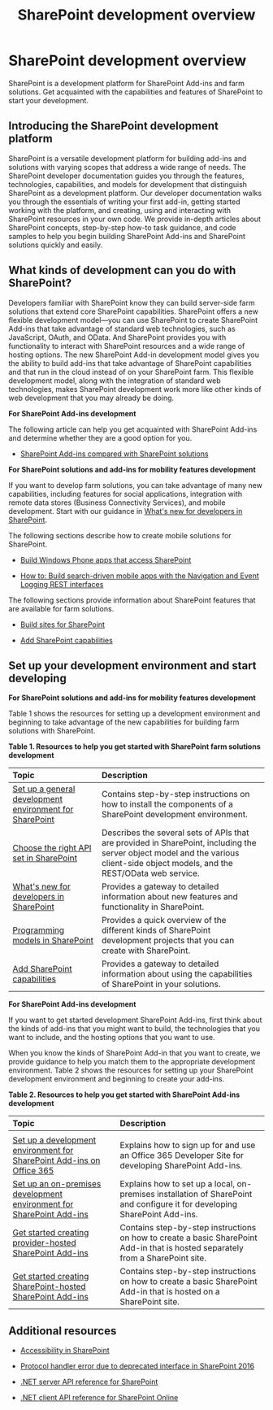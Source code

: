 ﻿---
title: SharePoint development overview
ms.date: 09/25/2017
ms.prod: sharepoint
ms.assetid: f86e2695-4d7a-4fc5-bc23-689de96c4b06
---


# SharePoint development overview
SharePoint is a development platform for SharePoint Add-ins and farm solutions. Get acquainted with the capabilities and features of SharePoint to start your development.
## Introducing the SharePoint development platform
<a name="bk_introduction"> </a>

SharePoint is a versatile development platform for building add-ins and solutions with varying scopes that address a wide range of needs. The SharePoint developer documentation guides you through the features, technologies, capabilities, and models for development that distinguish SharePoint as a development platform. Our developer documentation walks you through the essentials of writing your first add-in, getting started working with the platform, and creating, using and interacting with SharePoint resources in your own code. We provide in-depth articles about SharePoint concepts, step-by-step how-to task guidance, and code samples to help you begin building SharePoint Add-ins and SharePoint solutions quickly and easily. 
  
    
    

## What kinds of development can you do with SharePoint?
<a name="bk_whatkinds"> </a>

Developers familiar with SharePoint know they can build server-side farm solutions that extend core SharePoint capabilities. SharePoint offers a new flexible development model—you can use SharePoint to create SharePoint Add-ins that take advantage of standard web technologies, such as JavaScript, OAuth, and OData. And SharePoint provides you with functionality to interact with SharePoint resources and a wide range of hosting options. The new SharePoint Add-in development model gives you the ability to build add-ins that take advantage of SharePoint capabilities and that run in the cloud instead of on your SharePoint farm. This flexible development model, along with the integration of standard web technologies, makes SharePoint development work more like other kinds of web development that you may already be doing.
  
    
    
 **For SharePoint Add-ins development**
  
    
    
The following article can help you get acquainted with SharePoint Add-ins and determine whether they are a good option for you.
  
    
    

-  [SharePoint Add-ins compared with SharePoint solutions](sharepoint-add-ins-compared-with-sharepoint-solutions.md)
    
  
 **For SharePoint solutions and add-ins for mobility features development**
  
    
    
If you want to develop farm solutions, you can take advantage of many new capabilities, including features for social applications, integration with remote data stores (Business Connectivity Services), and mobile development. Start with our guidance in  [What's new for developers in SharePoint](what-s-new-for-developers-in-sharepoint.md).
  
    
    
The following sections describe how to create mobile solutions for SharePoint.
  
    
    

-  [Build Windows Phone apps that access SharePoint](build-windows-phone-apps-that-access-sharepoint.md)
    
  
-  [How to: Build search-driven mobile apps with the Navigation and Event Logging REST interfaces](how-to-build-search-driven-mobile-apps-with-the-navigation-and-event-logging-res.md)
    
  
The following sections provide information about SharePoint features that are available for farm solutions. 
  
    
    

-  [Build sites for SharePoint](build-sites-for-sharepoint.md)
    
  
-  [Add SharePoint capabilities](add-sharepoint-capabilities.md)
    
  

## Set up your development environment and start developing
<a name="bk_getstarted"> </a>

 **For SharePoint solutions and add-ins for mobility features development**
  
    
    
Table 1 shows the resources for setting up a development environment and beginning to take advantage of the new capabilities for building farm solutions with SharePoint.
  
    
    

  
    
    

**Table 1. Resources to help you get started with SharePoint farm solutions development**


|**Topic**|**Description**|
|:-----|:-----|
| [Set up a general development environment for SharePoint](set-up-a-general-development-environment-for-sharepoint.md) <br/> |Contains step-by-step instructions on how to install the components of a SharePoint development environment.  <br/> |
| [Choose the right API set in SharePoint](choose-the-right-api-set-in-sharepoint.md) <br/> |Describes the several sets of APIs that are provided in SharePoint, including the server object model and the various client-side object models, and the REST/OData web service.  <br/> |
| [What's new for developers in SharePoint](what-s-new-for-developers-in-sharepoint.md) <br/> |Provides a gateway to detailed information about new features and functionality in SharePoint.  <br/> |
| [Programming models in SharePoint](programming-models-in-sharepoint.md) <br/> |Provides a quick overview of the different kinds of SharePoint development projects that you can create with SharePoint.  <br/> |
| [Add SharePoint capabilities](add-sharepoint-capabilities.md) <br/> |Provides a gateway to detailed information about using the capabilities of SharePoint in your solutions.  <br/> |
   
 **For SharePoint Add-ins development**
  
    
    
If you want to get started development SharePoint Add-ins, first think about the kinds of add-ins that you might want to build, the technologies that you want to include, and the hosting options that you want to use. 
  
    
    
When you know the kinds of SharePoint Add-in that you want to create, we provide guidance to help you match them to the appropriate development environment. Table 2 shows the resources for setting up your SharePoint development environment and beginning to create your add-ins.
  
    
    

**Table 2. Resources to help you get started with SharePoint Add-ins development**


|**Topic**|**Description**|
|:-----|:-----|
|||
| [Set up a development environment for SharePoint Add-ins on Office 365](http://msdn.microsoft.com/library/b22ce52a-ae9e-4831-9b68-c9210af6dc54%28Office.15%29.aspx) <br/> |Explains how to sign up for and use an Office 365 Developer Site for developing SharePoint Add-ins.  <br/> |
| [Set up an on-premises development environment for SharePoint Add-ins](http://msdn.microsoft.com/library/b0878c12-27c9-4eea-ae3b-7e79e5a8838d%28Office.15%29.aspx) <br/> |Explains how to set up a local, on-premises installation of SharePoint and configure it for developing SharePoint Add-ins.  <br/> |
| [Get started creating provider-hosted SharePoint Add-ins](http://msdn.microsoft.com/library/3038dd73-41ee-436f-8c78-ef8e6869bf7b%28Office.15%29.aspx) <br/> |Contains step-by-step instructions on how to create a basic SharePoint Add-in that is hosted separately from a SharePoint site.  <br/> |
| [Get started creating SharePoint-hosted SharePoint Add-ins](http://msdn.microsoft.com/library/1b992485-6efe-4ea4-a18c-221689b0b66f%28Office.15%29.aspx) <br/> |Contains step-by-step instructions on how to create a basic SharePoint Add-in that is hosted on a SharePoint site.  <br/> |
   

## Additional resources
<a name="bk_additionalresources"> </a>


-  [Accessibility in SharePoint](accessibility-in-sharepoint.md)
    
  
-  [Protocol handler error due to deprecated interface in SharePoint 2016](protocol-handler-error-due-to-deprecated-interface-in-sharepoint-2016.md)
    
  
-  [.NET server API reference for SharePoint](http://msdn.microsoft.com/library/fb8a82f1-9239-49ae-89f3-ce1385fb28b5%28Office.15%29.aspx)
    
  
-  [.NET client API reference for SharePoint Online](http://msdn.microsoft.com/library/88e5e1b9-eab2-4f3b-a3f2-75c96b86f1f4%28Office.15%29.aspx)
    
  

  
    
    

